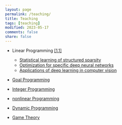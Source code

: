 ```yaml
---
layout: page
permalink: /teaching/
title: Teaching
tags: [teaching]
modified: 2023-05-17 
comments: false
share: false
---
```




* Linear Programming <a href="../线性规划1.pdf" class="textlink" target="_blank">[1.1]

    <ul>
      <li>Statistical learning of structured sparsity </li>
      <li> Optimization for specific deep neural networks</li>
      <li>Applications of deep learning in computer vision</li>
    </ul>
    
* Goal Programming 
* Integer Programming 
* nonlinear Programming
* Dynamic Programming
* Game Theory

